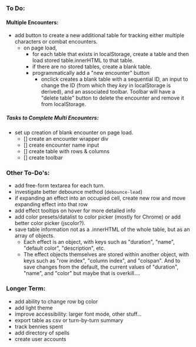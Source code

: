 ### To Do:

#### Multiple Encounters:
- add button to create a new additional table for tracking either multiple characters or combat encounters.
    - on page load, 
        - for each table that exists in localStorage, create a table and then load stored table.innerHTML to that table.
        - if there are no stored tables, create a blank table.
        - programmatically add a "new encounter" button
            - onclick creates a blank table with a sequential ID, an input to change the ID (from which they *key* in localStorage is derived), and an associated toolbar.  Toolbar will have a "delete table" button to delete the encounter and remove it from localStorage.

##### Tasks to Complete Multi Encounters:
- set up creation of blank encounter on page load.
    - [] create an encounter wrapper div
    - [] create encounter name input
    - [] create table with rows & columns
    - [] create toolbar

### Other To-Do's:
- add free-form textarea for each turn.
- investigate better debounce method (`debounce-lead`)
- if expanding an effect into an occupied cell, create new row and move expanding effect into that row
- add effect tooltips on hover for more detailed info
- add color presets/datalist to color picker (mostly for Chrome) or add better color picker (jscolor?).
- save table information not as a .innerHTML of the whole table, but as an array of objects.
    - Each effect is an object, with keys such as "duration", "name", "default color", "description", etc.
    - The effect objects themselves are stored within another object, with keys such as "row index", "column index", and "colspan".  And to save changes from the default, the current values of "duration", "name", and "color" but maybe that is overkill....

### Longer Term:
- add ability to change row bg color
- add light theme
- improve accessibility: larger font mode, other stuff...
- export table as csv or turn-by-turn summary
- track bennies spent
- add directory of spells
- create user accounts
